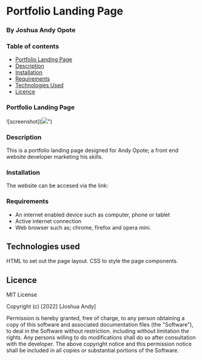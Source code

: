 # Portfolio Landing Page

### By Joshua Andy Opote
### Table of contents
+ [Portfolio Landing Page](portfolio)
+ [Description](#Description)
+ [Installation](#Installation)
+ [Requirements](#Requiremnts)
+ [Technologies Used](#Technologies_used)
+ [Licence](#Licence)
### Portfolio Landing Page
![screenshot](<img src=Images/Burger_Palace.png>")

### Description
This is a portfolio landing page designed for Andy Opote; a front end website developer marketing his skills.
### Installation
The website can be accesed via the link:
### Requirements
* An internet enabled device such as computer, phone or tablet
* Active internet connection
* Web browser such as; chrome, firefox and opera mini.
## Technologies used
HTML to set out the page layout.
CSS to style the page components.

## Licence

MIT License

Copyright (c) [2022] [Joshua Andy]

Permission is hereby granted, free of charge, to any person obtaining a copy of this software and associated documentation files (the "Software"), to deal in the Software without restriction. including without limitation the rights.
Any persons willing to do modifications shall do so after consultation with the developer.
The above copyright notice and this permission notice shall be included in all copies or substantial portions of the Software.